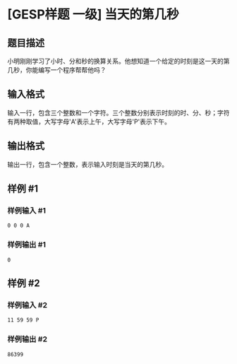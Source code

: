 # [GESP样题 一级] 当天的第几秒

## 题目描述

小明刚刚学习了小时、分和秒的换算关系。他想知道一个给定的时刻是这一天的第几秒，你能编写一个程序帮帮他吗？

## 输入格式

输入一行，包含三个整数和一个字符。三个整数分别表示时刻的时、分、秒；字符有两种取值，大写字母'A'表示上午，大写字母'P'表示下午。

## 输出格式

输出一行，包含一个整数，表示输入时刻是当天的第几秒。

## 样例 #1

### 样例输入 #1

```
0 0 0 A
```

### 样例输出 #1

```
0
```

## 样例 #2

### 样例输入 #2

```
11 59 59 P
```

### 样例输出 #2

```
86399
```